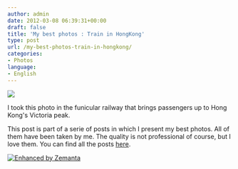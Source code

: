 ```yaml
---
author: admin
date: 2012-03-08 06:39:31+00:00
draft: false
title: 'My best photos : Train in HongKong'
type: post
url: /my-best-photos-train-in-hongkong/
categories:
- Photos
language:
- English
---
```


[![](https://lh5.googleusercontent.com/-C7EO373Aabg/TyL94dLVwiI/AAAAAAAB0n0/OJTX31qL8SY/s640/PA280016.JPG)
](https://picasaweb.google.com/lh/photo/3tQCVUwH7BSZu4KwvAvGKtMTjNZETYmyPJy0liipFm0?feat=embedwebsite)



I took this photo in the funicular railway that brings passengers up to Hong Kong's Victoria peak.

This post is part of a serie of posts in which I present my best photos. All of them have been taken by me. The quality is not professional of course, but I love them. You can find all the posts [here](http://laurentmaumet.com/english/category/photos/).


[![Enhanced by Zemanta](http://img.zemanta.com/zemified_a.png?x-id=365e7508-43f5-477e-a689-c61d218787fe)
](http://www.zemanta.com/)
